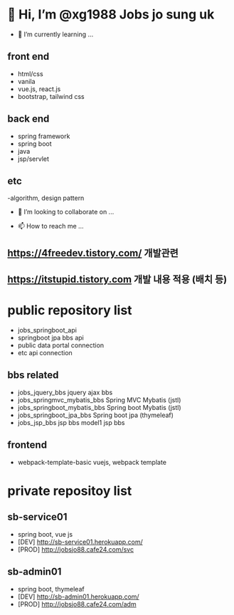 # 👋 Hi, I’m @xg1988 Jobs jo sung uk

- 🌱 I’m currently learning ...

## front end 
- html/css 
- vanila 
- vue.js, react.js
- bootstrap, tailwind css

## back end 
- spring framework 
- spring boot
- java
- jsp/servlet

## etc
-algorithm, design pattern


- 💞️ I’m looking to collaborate on ...


- 📫 How to reach me ...
## https://4freedev.tistory.com/ 개발관련 
## https://itstupid.tistory.com 개발 내용 적용 (배치 등)


# public repository list

- jobs_springboot_api
 - springboot jpa bbs api
 - public data portal connection
 - etc api connection 

## bbs related
- jobs_jquery_bbs jquery ajax bbs
- jobs_springmvc_mybatis_bbs  Spring MVC Mybatis	(jstl)
- jobs_springboot_mybatis_bbs Spring boot Mybatis (jstl)
- jobs_springboot_jpa_bbs Spring boot jpa (thymeleaf)
- jobs_jsp_bbs jsp bbs model1 jsp bbs

## frontend
- webpack-template-basic vuejs, webpack template

# private repositoy list

## sb-service01
- spring boot, vue js
- [DEV] http://sb-service01.herokuapp.com/
- [PROD] http://jobsjo88.cafe24.com/svc

## sb-admin01
- spring boot, thymeleaf
- [DEV] http://sb-admin01.herokuapp.com/
- [PROD] http://jobsjo88.cafe24.com/adm
